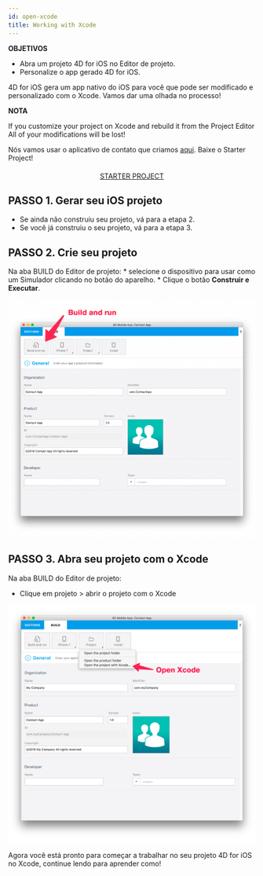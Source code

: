 ```yaml
---
id: open-xcode
title: Working with Xcode
---
```

<div class = "objectives"> 

**OBJETIVOS**

* Abra um projeto 4D for iOS no Editor de projeto.
* Personalize o app gerado 4D for iOS.</div> 

4D for iOS gera um app nativo do iOS para você que pode ser modificado e personalizado com o Xcode. Vamos dar uma olhada no processo!<div class = "tips"> 

**NOTA**

If you customize your project on Xcode and rebuild it from the Project Editor All of your modifications will be lost!</div> 

Nós vamos usar o aplicativo de contato que criamos [aqui](contact-app.html). Baixe o Starter Project!

<div style="text-align: center; margin-top: 20px">
  <p>
    

<a class="button"
href="../assets/customize-with-xcode/ContactStarter.zip">STARTER PROJECT</a>

  </p>
</div>

## PASSO 1. Gerar seu iOS projeto

* Se ainda não construiu seu projeto, vá para a etapa 2.
* Se você já construiu o seu projeto, vá para a etapa 3.

## PASSO 2. Crie seu projeto

Na aba BUILD do Editor de projeto: * selecione o dispositivo para usar como um Simulador clicando no botão do aparelho. * Clique o botão **Construir e Executar**.

![Build and Run](assets/customize-with-xcode/build-and-run-4D-for-iOS.png)

## PASSO 3. Abra seu projeto com o Xcode

Na aba BUILD do Editor de projeto:

* Clique em projeto > abrir o projeto com o Xcode

![Open your Project with Xcode](assets/customize-with-xcode/Open-your-project-Xcode-4D-for-iOS.png)

Agora você está pronto para começar a trabalhar no seu projeto 4D for iOS no Xcode, continue lendo para aprender como!